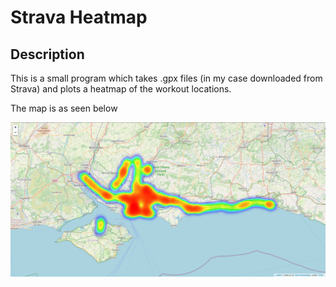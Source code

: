 # Strava Heatmap
## Description 
This is a small program which takes .gpx files (in my case downloaded from Strava) and plots a heatmap of the workout locations.

The map is as seen below 

![Screenshot](screenshot.png)